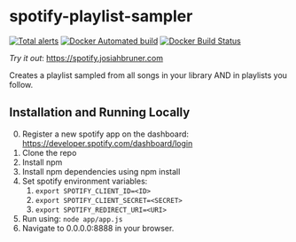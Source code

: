 # spotify-playlist-sampler
[![Total alerts](https://img.shields.io/lgtm/alerts/g/JosiahOne/spotify-playlist-sampler.svg?logo=lgtm&logoWidth=18)](https://lgtm.com/projects/g/JosiahOne/spotify-playlist-sampler/alerts/)
[![Docker Automated build](https://img.shields.io/docker/automated/jsbruner/www.svg)](https://hub.docker.com/r/jsbruner/spotify-playlist-sampler/)
[![Docker Build Status](https://img.shields.io/docker/build/jsbruner/www.svg)](https://hub.docker.com/r/jsbruner/spotify-playlist-sampler/)

*Try it out*: https://spotify.josiahbruner.com

Creates a playlist sampled from all songs in your library AND in playlists you follow.

## Installation and Running Locally
0. Register a new spotify app on the dashboard: https://developer.spotify.com/dashboard/login
1. Clone the repo
2. Install npm
3. Install npm dependencies using npm install
4. Set spotify environment variables:
    1. `export SPOTIFY_CLIENT_ID=<ID>`
    2. `export SPOTIFY_CLIENT_SECRET=<SECRET>`
    3. `export SPOTIFY_REDIRECT_URI=<URI>`
5. Run using: `node app/app.js`
6. Navigate to 0.0.0.0:8888 in your browser.
